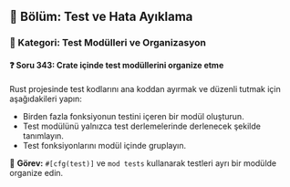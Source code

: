 ## 📘 Bölüm: Test ve Hata Ayıklama  
### 🔹 Kategori: Test Modülleri ve Organizasyon  
#### ❓ Soru 343: Crate içinde test modüllerini organize etme

Rust projesinde test kodlarını ana koddan ayırmak ve düzenli tutmak için aşağıdakileri yapın:

- Birden fazla fonksiyonun testini içeren bir modül oluşturun.
- Test modülünü yalnızca test derlemelerinde derlenecek şekilde tanımlayın.
- Test fonksiyonlarını modül içinde gruplayın.

🔧 **Görev:** `#[cfg(test)]` ve `mod tests` kullanarak testleri ayrı bir modülde organize edin.
